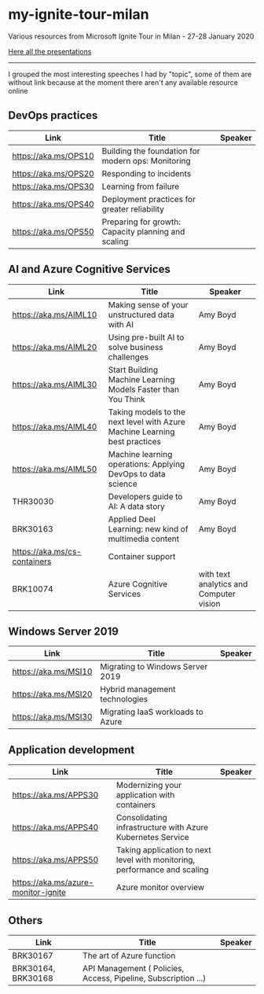 # my-ignite-tour-milan
Various resources from Microsoft Ignite Tour in Milan - 27-28 January 2020

[Here all the presentations](https://aka.ms/mymsignitethetour)

---

I grouped the most interesting speeches I had by "topic", some of them are without link because
at the moment there aren't any available resource online

## DevOps practices
|Link|Title|Speaker|
|-----|-----|-----|
|https://aka.ms/OPS10 |Building the foundation for modern ops: Monitoring   |   |
|https://aka.ms/OPS20 |Responding to incidents   |   |
|https://aka.ms/OPS30 |  Learning from failure  |   |
|https://aka.ms/OPS40 | Deployment practices for greater reliability  |   |
|https://aka.ms/OPS50 | Preparing for growth: Capacity planning and scaling  |   |



## AI and Azure Cognitive Services
|Link|Title|Speaker|
|-----|-----|-----|
| https://aka.ms/AIML10 | Making sense of your unstructured data with AI |   Amy Boyd
| https://aka.ms/AIML20 | Using pre-built AI to solve business challenges |   Amy Boyd
| https://aka.ms/AIML30 | Start Building Machine Learning Models Faster than You Think |   Amy Boyd
| https://aka.ms/AIML40 | Taking models to the next level with Azure Machine Learning best practices |   Amy Boyd
| https://aka.ms/AIML50 | Machine learning operations: Applying DevOps to data science  |   Amy Boyd|
| THR30030				| Developers guide to AI: A data story |   Amy Boyd|
| BRK30163				| Applied Deel Learning: new kind of multimedia content |   Amy Boyd|
| https://aka.ms/cs-containers | Container support|
| BRK10074 | Azure Cognitive Services | with text analytics and Computer vision | Speaker: Andrea Saltarello|

## Windows Server 2019
|Link|Title|Speaker|
|-----|-----|-----|
| https://aka.ms/MSI10 | Migrating to Windows Server 2019  |
| https://aka.ms/MSI20 | Hybrid management technologies    |
| https://aka.ms/MSI30 | Migrating IaaS workloads to Azure |
	
## Application development
|Link|Title|Speaker|
|-----|-----|-----|
| https://aka.ms/APPS30 | Modernizing your application with containers                              |
| https://aka.ms/APPS40 | Consolidating infrastructure with Azure Kubernetes Service                |
| https://aka.ms/APPS50 | Taking application to next level with monitoring, performance and scaling |
| https://aka.ms/azure-monitor-ignite | Azure monitor overview										|
	

## Others

|Link|Title|Speaker|
|-----|-----|-----|
|  BRK30167 |   The art of Azure function |
|  BRK30164, BRK30168 | API Management ( Policies, Access, Pipeline, Subscription ...) |
